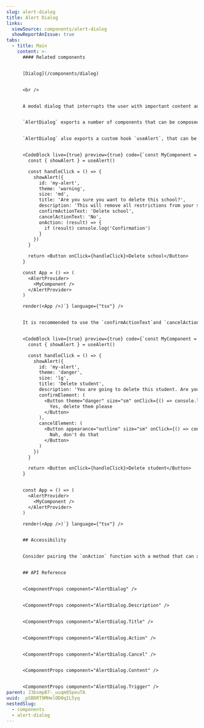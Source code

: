```yaml
---
slug: alert-dialog
title: Alert Dialog
links:
  viewSource: components/alert-dialog
  showReportAnIssue: true
tabs:
  - title: Main
    content: >-
      #### Related components


      [Dialog](/components/dialog)


      <br />


      A modal dialog that interrupts the user with important content and expects a response


      `AlertDialog` exports a number of components that can be composed together to create a modal pop up that expects a response from the user.


      `AlertDialog` also exports a custom hook `useAlert`, that can be used to dynamically render an alert based on some content and a callback. `showAlert` accepts a `theme` and `size` prop which can be used to customise the `AlertDialog`.


      <CodeBlock live={true} preview={true} code={`const MyComponent = () =>{
        const { showAlert } = useAlert()

        const handleClick = () => {
          showAlert({
            id: 'my-alert',
            theme: 'warning',
            size: 'md',
            title: 'Are you sure you want to delete this school?',
            description: 'This will remove all restrictions from your school',
            confirmActionText: 'Delete school',
            cancelActionText: 'No',
            onAction: (result) => {
              if (result) console.log('Confirmation')
            }
          })
        }

        return <Button onClick={handleClick}>Delete school</Button>
      }

      const App = () => (
        <AlertProvider>
          <MyComponent />
        </AlertProvider>
      )

      render(<App />)`} language={"tsx"} />


      It is recommended to use the `confirmActionText`and `cancelActionText`options to specify button labels in the alert dialog. This approach ensures a consistent look and feel while simplifying the setup process. However, if you require more granular control, you can opt for the custom button elements using the `confirmElement` and `cancelElement` options:


      <CodeBlock live={true} preview={true} code={`const MyComponent = () =>{
        const { showAlert } = useAlert()

        const handleClick = () => {
          showAlert({
            id: 'my-alert',
            theme: 'danger',
            size: 'lg',
            title: 'Delete student',
            description: 'You are going to delete this student. Are you sure?',
            confirmElement: (
              <Button theme="danger" size="sm" onClick={() => console.log("Delete user")}>
                Yes, delete them please
              </Button>
            ),
            cancelElement: (
              <Button appearance="outline" size="sm" onClick={() => console.log("Don't delete user")}>
                Nah, don't do that
              </Button>
            )
          })
        }

        return <Button onClick={handleClick}>Delete student</Button>
      }


      const App = () => (
        <AlertProvider>
          <MyComponent />
        </AlertProvider>
      )

      render(<App />)`} language={"tsx"} />


      ## Accessibility


      Consider pairing the `onAction` function with a method that can announce a message to the user. In the above example a message of "School has been deleted" would be appropriate for screen reader users. [Radix UI Announce](https://radix-ui.com/primitives/docs/utilities/announce) would be a good candidate for this.


      ## API Reference


      <ComponentProps component="AlertDialog" />


      <ComponentProps component="AlertDialog.Description" />


      <ComponentProps component="AlertDialog.Title" />


      <ComponentProps component="AlertDialog.Action" />


      <ComponentProps component="AlertDialog.Cancel" />


      <ComponentProps component="AlertDialog.Content" />


      <ComponentProps component="AlertDialog.Trigger" />
parent: J3bsmpB7-_uuqm05peuTA
uuid: _pSBDRT9MHelOD0qIL5yq
nestedSlug:
  - components
  - alert-dialog
---
```

